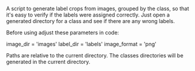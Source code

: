 A script to generate label crops from images, grouped by the class, so that it's easy to verify if the labels were assigned correctly. Just open a generated directory for a class and see if there are any wrong labels.

Before using adjust these parameters in code:

image_dir = 'images'
label_dir = 'labels'
image_format = 'png'

Paths are relative to the current directory. The classes directories will be generated in the current directory.